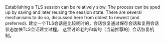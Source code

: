 
Establishing a TLS session can be relatively slow. The process can be sped
up by saving and later reusing the session state. There are several mechanisms
to do so, discussed here from oldest to newest (and preferred).
建立一个TLS会话是比较耗时的，会话恢复通过保存会话和复用会话状态加快TLS会话建立过程。
这里讨论老的和新的（当前推荐的）会话恢复机制。
